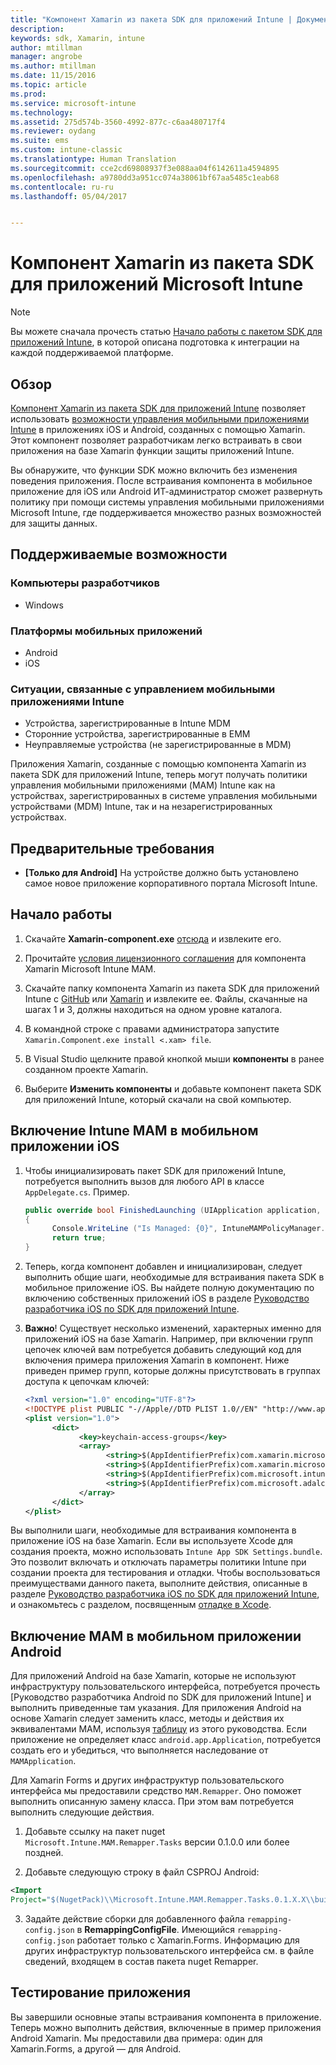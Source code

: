 ```yaml
---
title: "Компонент Xamarin из пакета SDK для приложений Intune | Документация Майкрософт"
description: 
keywords: sdk, Xamarin, intune
author: mtillman
manager: angrobe
ms.author: mtillman
ms.date: 11/15/2016
ms.topic: article
ms.prod: 
ms.service: microsoft-intune
ms.technology: 
ms.assetid: 275d574b-3560-4992-877c-c6aa480717f4
ms.reviewer: oydang
ms.suite: ems
ms.custom: intune-classic
ms.translationtype: Human Translation
ms.sourcegitcommit: cce2cd69808937f3e088aa04f6142611a4594895
ms.openlocfilehash: a9780dd3a951cc074a38061bf67aa5485c1eab68
ms.contentlocale: ru-ru
ms.lasthandoff: 05/04/2017


---
```


# <a name="microsoft-intune-app-sdk-xamarin-component"></a>Компонент Xamarin из пакета SDK для приложений Microsoft Intune

> [!NOTE]
> Вы можете сначала прочесть статью [Начало работы с пакетом SDK для приложений Intune](intune-app-sdk-get-started.md), в которой описана подготовка к интеграции на каждой поддерживаемой платформе.



## <a name="overview"></a>Обзор
[Компонент Xamarin из пакета SDK для приложений Intune](https://components.xamarin.com/view/microsoft.intune.mam) позволяет использовать [возможности управления мобильными приложениями Intune](/intune/deploy-use/protect-app-data-using-mobile-app-management-policies-with-microsoft-intune) в приложениях iOS и Android, созданных с помощью Xamarin. Этот компонент позволяет разработчикам легко встраивать в свои приложения на базе Xamarin функции защиты приложений Intune.

Вы обнаружите, что функции SDK можно включить без изменения поведения приложения. После встраивания компонента в мобильное приложение для iOS или Android ИТ-администратор сможет развернуть политику при помощи системы управления мобильными приложениями Microsoft Intune, где поддерживается множество разных возможностей для защиты данных.

## <a name="whats-supported"></a>Поддерживаемые возможности

### <a name="developer-machines"></a>Компьютеры разработчиков
* Windows


### <a name="mobile-app-platforms"></a>Платформы мобильных приложений
* Android
* iOS


### <a name="intune-mobile-application-management-scenarios"></a>Ситуации, связанные с управлением мобильными приложениями Intune

* Устройства, зарегистрированные в Intune MDM
* Сторонние устройства, зарегистрированные в EMM
* Неуправляемые устройства (не зарегистрированные в MDM)

Приложения Xamarin, созданные с помощью компонента Xamarin из пакета SDK для приложений Intune, теперь могут получать политики управления мобильными приложениями (MAM) Intune как на устройствах, зарегистрированных в системе управления мобильными устройствами (MDM) Intune, так и на незарегистрированных устройствах.

## <a name="prerequisites"></a>Предварительные требования

* **[Только для Android]** На устройстве должно быть установлено самое новое приложение корпоративного портала Microsoft Intune.

## <a name="get-started"></a>Начало работы

1.    Скачайте **Xamarin-component.exe** [отсюда](https://components.xamarin.com/submit/xpkg) и извлеките его.

2. Прочитайте [условия лицензионного соглашения](https://components.xamarin.com/license/microsoft.intune.mam) для компонента Xamarin Microsoft Intune MAM.

3.    Скачайте папку компонента Xamarin из пакета SDK для приложений Intune с [GitHub](https://github.com/msintuneappsdk/intune-app-sdk-xamarin) или [Xamarin](https://components.xamarin.com/license/microsoft.intune.mam) и извлеките ее. Файлы, скачанные на шагах 1 и 3, должны находиться на одном уровне каталога.

4.    В командной строке с правами администратора запустите `Xamarin.Component.exe install <.xam> file`.

5.    В Visual Studio щелкните правой кнопкой мыши **компоненты** в ранее созданном проекте Xamarin.

6.    Выберите **Изменить компоненты** и добавьте компонент пакета SDK для приложений Intune, который скачали на свой компьютер.



## <a name="enabling-intune-mam-in-your-ios-mobile-app"></a>Включение Intune MAM в мобильном приложении iOS
1.    Чтобы инициализировать пакет SDK для приложений Intune, потребуется выполнить вызов для любого API в классе `AppDelegate.cs`. Пример.

      ```csharp
      public override bool FinishedLaunching (UIApplication application, NSDictionary launchOptions)
      {
            Console.WriteLine ("Is Managed: {0}", IntuneMAMPolicyManager.Instance.PrimaryUser != null);
            return true;
      }

      ```

2.    Теперь, когда компонент добавлен и инициализирован, следует выполнить общие шаги, необходимые для встраивания пакета SDK в мобильное приложение iOS. Вы найдете полную документацию по включению собственных приложений iOS в разделе [Руководство разработчика iOS по SDK для приложений Intune](intune-app-sdk-ios.md).
3. **Важно**! Существует несколько изменений, характерных именно для приложений iOS на базе Xamarin. Например, при включении групп цепочек ключей вам потребуется добавить следующий код для включения примера приложения Xamarin в компонент. Ниже приведен пример групп, которые должны присутствовать в группах доступа к цепочкам ключей:

      ```xml
      <?xml version="1.0" encoding="UTF-8"?>
      <!DOCTYPE plist PUBLIC "-//Apple//DTD PLIST 1.0//EN" "http://www.apple.com/DTDs/PropertyList-1.0.dtd">
      <plist version="1.0">
            <dict>
                  <key>keychain-access-groups</key>
                  <array>
                        <string>$(AppIdentifierPrefix)com.xamarin.microsoftintunesample</string>
                        <string>$(AppIdentifierPrefix)com.xamarin.microsoftintunesample.intunemam</string>
                        <string>$(AppIdentifierPrefix)com.microsoft.intune.mam</string>
                        <string>$(AppIdentifierPrefix)com.microsoft.adalcache</string>
                  </array>
            </dict>
      </plist>
      ```

Вы выполнили шаги, необходимые для встраивания компонента в приложение iOS на базе Xamarin. Если вы используете Xcode для создания проекта, можно использовать `Intune App SDK Settings.bundle`. Это позволит включать и отключать параметры политики Intune при создании проекта для тестирования и отладки. Чтобы воспользоваться преимуществами данного пакета, выполните действия, описанные в разделе [Руководство разработчика iOS по SDK для приложений Intune](intune-app-sdk-ios.md), и ознакомьтесь с разделом, посвященным [отладке в Xcode](intune-app-sdk-ios.md#status-result-and-debug-notifications).

## <a name="enabling-mam-in-your-android-mobile-app"></a>Включение MAM в мобильном приложении Android
Для приложений Android на базе Xamarin, которые не используют инфраструктуру пользовательского интерфейса, потребуется прочесть [Руководство разработчика Android по SDK для приложений Intune] и выполнить приведенные там указания. Для приложения Android на основе Xamarin следует заменить класс, методы и действия их эквивалентами MAM, используя [таблицу](intune-app-sdk-android.md#replace-classes-methods-and-activities-with-their-mam-equivalent-required) из этого руководства. Если приложение не определяет класс `android.app.Application`, потребуется создать его и убедиться, что выполняется наследование от `MAMApplication`.

Для Xamarin Forms и других инфраструктур пользовательского интерфейса мы предоставили средство `MAM.Remapper`. Оно поможет выполнить описанную замену класса. При этом вам потребуется выполнить следующие действия.

1.    Добавьте ссылку на пакет nuget ` Microsoft.Intune.MAM.Remapper.Tasks` версии 0.1.0.0 или более поздней.

2.    Добавьте следующую строку в файл CSPROJ Android:
  ```xml
  <Import
  Project="$(NugetPack)\\Microsoft.Intune.MAM.Remapper.Tasks.0.1.X.X\\build\\MonoAndroid10\\Microsoft.Intune.MAM.Remapper.targets" />
  ```

3.    Задайте действие сборки для добавленного файла `remapping-config.json` в **RemappingConfigFile**. Имеющийся `remapping-config.json` работает только с Xamarin.Forms. Информацию для других инфраструктур пользовательского интерфейса см. в файле сведений, входящем в состав пакета nuget Remapper.

## <a name="test-your-app"></a>Тестирование приложения

Вы завершили основные этапы встраивания компонента в приложение. Теперь можно выполнить действия, включенные в пример приложения Android Xamarin. Мы предоставили два примера: один для Xamarin.Forms, а другой — для Android.


